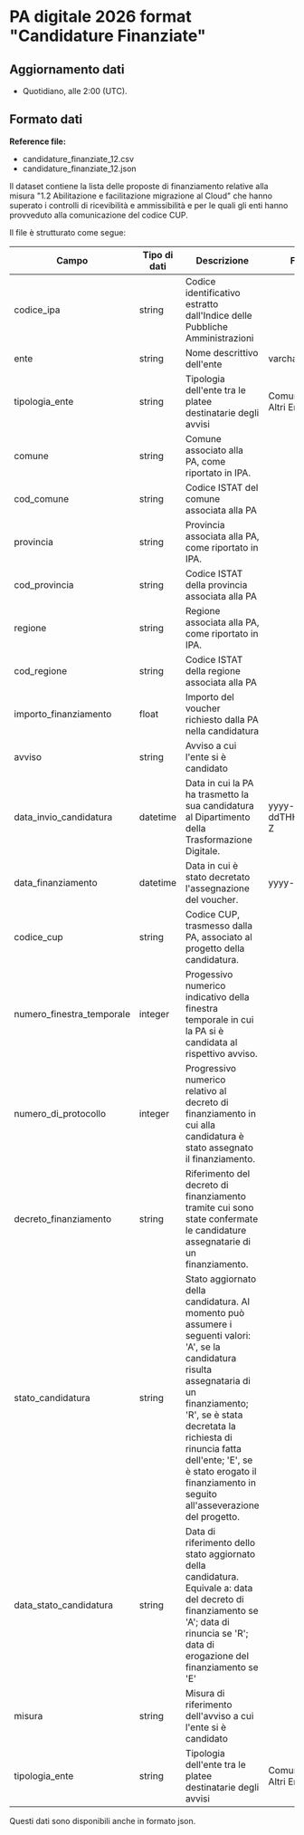 # PA digitale 2026 format "Candidature Finanziate"

## Aggiornamento dati
- Quotidiano, alle 2:00 (UTC). 

## Formato dati

**Reference file:** 
* candidature_finanziate_12.csv<br>
* candidature_finanziate_12.json<br>

Il dataset contiene la lista delle proposte di finanziamento relative alla misura "1.2 Abilitazione e facilitazione migrazione al Cloud" che hanno superato i controlli di ricevibilità e ammissibilità e per le quali gli enti hanno provveduto alla comunicazione del codice CUP. 

Il file è strutturato come segue:

| Campo | Tipo di dati | Descrizione | Formato |
| --- | --- | --- | --- |
| codice_ipa | string | Codice identificativo estratto dall'Indice delle Pubbliche Amministrazioni | |
| ente | string | Nome descrittivo dell'ente | varchar(250) |
| tipologia_ente | string | Tipologia dell'ente tra le platee destinatarie degli avvisi  | Comune, Scuole, Altri Enti |
| comune | string | Comune associato alla PA, come riportato in IPA. | |
| cod_comune | string | Codice ISTAT del comune associata alla PA | |
| provincia | string | Provincia associata alla PA, come riportato in IPA. | |
| cod_provincia | string | Codice ISTAT della provincia associata alla PA | |
| regione | string | Regione associata alla PA, come riportato in IPA. | |
| cod_regione | string | Codice ISTAT della regione associata alla PA | |
| importo_finanziamento | float | Importo del voucher richiesto dalla PA nella candidatura | |
| avviso | string | Avviso a cui l'ente si è candidato | |
| data_invio_candidatura | datetime | Data in cui la PA ha trasmetto la sua candidatura al Dipartimento della Trasformazione Digitale.  | yyyy-MM-ddTHH:mm:ss.SSS Z|
| data_finanziamento | datetime | Data in cui è stato decretato l'assegnazione del voucher. | yyyy-MM-dd |
| codice_cup| string | Codice CUP, trasmesso dalla PA, associato al progetto della candidatura. | |
| numero_finestra_temporale | integer | Progessivo numerico indicativo della finestra temporale in cui la PA si è candidata al rispettivo avviso. | |
| numero_di_protocollo | integer | Progressivo numerico relativo al decreto di finanziamento in cui alla candidatura è stato assegnato il finanziamento.| |
| decreto_finanziamento | string | Riferimento del decreto di finanziamento tramite cui sono state confermate le candidature assegnatarie di un finanziamento.| |
| stato_candidatura | string | Stato aggiornato della candidatura. Al momento può assumere i seguenti valori: 'A', se la candidatura risulta assegnataria di un finanziamento; 'R', se è stata decretata la richiesta di rinuncia fatta dell'ente; 'E', se è stato erogato il finanziamento in seguito all'asseverazione del progetto.  | |
| data_stato_candidatura | string | Data di riferimento dello stato aggiornato della candidatura. Equivale a: data del decreto di finanziamento se 'A'; data di rinuncia se 'R'; data di erogazione del finanziamento se 'E' | |
| misura | string | Misura di riferimento dell'avviso a cui l'ente si è candidato  | |
| tipologia_ente | string | Tipologia dell'ente tra le platee destinatarie degli avvisi  | Comune, Scuole, Altri Enti |

Questi dati sono disponibili anche in formato json.
